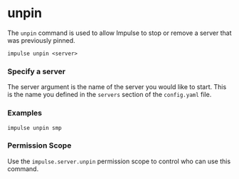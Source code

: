 # unpin

The `unpin` command is used to allow Impulse to stop or remove a server that was previously pinned.

```
impulse unpin <server>
```

### Specify a server

The server argument is the name of the server you would like to start. This is the name you defined in the `servers`
section of the `config.yaml` file.

### Examples

```
impulse unpin smp
```

### Permission Scope

Use the `impulse.server.unpin` permission scope to control who can use this command.
